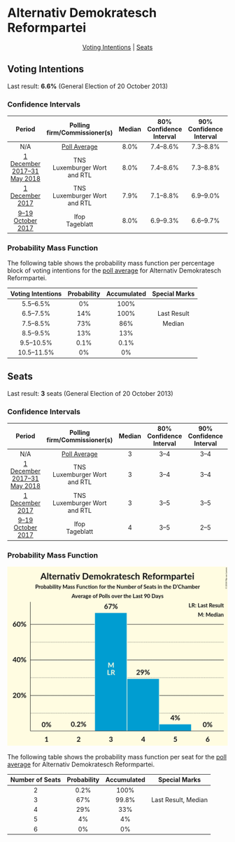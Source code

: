 # Alternativ Demokratesch Reformpartei

<p align="center"><a href="#voting-intentions">Voting Intentions</a> | <a href="#seats">Seats</a></p>

## Voting Intentions

Last result: **6.6%** (General Election of 20 October 2013)

### Confidence Intervals

| Period     | Polling firm/Commissioner(s) | Median | 80% Confidence Interval | 90% Confidence Interval | 95% Confidence Interval | 99% Confidence Interval |
|:----------:|:----------------:|:-----------:|:-----------------------:|:-----------------------:|:-----------------------:|:-----------------------:|
| N/A | [Poll Average](average.html) | 8.0% | 7.4–8.6% | 7.3–8.8% | 7.2–9.0% | 6.9–9.3% |
| [1 December 2017–31 May 2018](2018-05-31-TNS.html) | TNS <br> Luxemburger Wort and RTL | 8.0% | 7.4–8.6% | 7.3–8.8% | 7.1–9.0% | 6.9–9.3% |
| [1 December 2017](2017-12-01-TNS.html) | TNS <br> Luxemburger Wort and RTL | 7.9% | 7.1–8.8% | 6.9–9.0% | 6.8–9.3% | 6.4–9.7% |
| [9–19 October 2017](2017-10-19-Ifop.html) | Ifop <br> Tageblatt | 8.0% | 6.9–9.3% | 6.6–9.7% | 6.3–10.0% | 5.8–10.7% |

### Probability Mass Function

The following table shows the probability mass function per percentage block of voting intentions for the [poll average](average.html) for Alternativ Demokratesch Reformpartei.

| Voting Intentions | Probability | Accumulated | Special Marks |
|:-----------------:|:-----------:|:-----------:|:-------------:|
| 5.5–6.5% | 0% | 100% |  |
| 6.5–7.5% | 14% | 100% | Last Result |
| 7.5–8.5% | 73% | 86% | Median |
| 8.5–9.5% | 13% | 13% |  |
| 9.5–10.5% | 0.1% | 0.1% |  |
| 10.5–11.5% | 0% | 0% |  |


## Seats

Last result: **3** seats (General Election of 20 October 2013)

### Confidence Intervals

| Period     | Polling firm/Commissioner(s) | Median | 80% Confidence Interval | 90% Confidence Interval | 95% Confidence Interval | 99% Confidence Interval |
|:----------:|:----------------:|:------:|:-----------------------:|:-----------------------:|:-----------------------:|:-----------------------:|
| N/A | [Poll Average](average.html) | 3 | 3–4 | 3–4 | 3–5 | 3–5 |
| [1 December 2017–31 May 2018](2018-05-31-TNS.html) | TNS <br> Luxemburger Wort and RTL | 3 | 3–4 | 3–4 | 3–5 | 3–5 |
| [1 December 2017](2017-12-01-TNS.html) | TNS <br> Luxemburger Wort and RTL | 3 | 3–5 | 3–5 | 3–5 | 2–6 |
| [9–19 October 2017](2017-10-19-Ifop.html) | Ifop <br> Tageblatt | 4 | 3–5 | 2–5 | 2–6 | 2–7 |

### Probability Mass Function

![Graph with seats probability mass function not yet produced](average-seats-pmf-alternativdemokrateschreformpartei.png "Seats Probability Mass Function")

The following table shows the probability mass function per seat for the [poll average](average.html) for Alternativ Demokratesch Reformpartei.

| Number of Seats | Probability | Accumulated | Special Marks |
|:---------------:|:-----------:|:-----------:|:-------------:|
| 2 | 0.2% | 100% |  |
| 3 | 67% | 99.8% | Last Result, Median |
| 4 | 29% | 33% |  |
| 5 | 4% | 4% |  |
| 6 | 0% | 0% |  |


